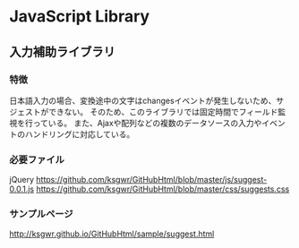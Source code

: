 # JavaScript Library

## 入力補助ライブラリ
### 特徴

日本語入力の場合、変換途中の文字はchangesイベントが発生しないため、サジェストができない。
そのため、このライブラリでは固定時間でフィールド監視を行っている。
また、Ajaxや配列などの複数のデータソースの入力やイベントのハンドリングに対応している。

### 必要ファイル

jQuery
https://github.com/ksgwr/GitHubHtml/blob/master/js/suggest-0.0.1.js
https://github.com/ksgwr/GitHubHtml/blob/master/css/suggests.css

### サンプルページ

http://ksgwr.github.io/GitHubHtml/sample/suggest.html
